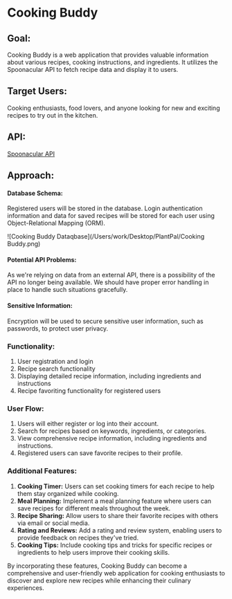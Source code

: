 # Cooking Buddy

## Goal: 
Cooking Buddy is a web application that provides valuable information about various recipes, cooking instructions, and ingredients. It utilizes the Spoonacular API to fetch recipe data and display it to users.

## Target Users: 
Cooking enthusiasts, food lovers, and anyone looking for new and exciting recipes to try out in the kitchen.

## API: 
 [Spoonacular API](https://spoonacular.com/food-api/docs)
 
## Approach:
#### Database Schema: 
Registered users will be stored in the database. Login authentication information and data for saved recipes will be stored for each user using Object-Relational Mapping (ORM).

![Cooking Buddy Dataqbase](/Users/work/Desktop/PlantPal/Cooking Buddy.png)

#### Potential API Problems: 
As we're relying on data from an external API, there is a possibility of the API no longer being available. We should have proper error handling in place to handle such situations gracefully. 

#### Sensitive Information: 
Encryption will be used to secure sensitive user information, such as passwords, to protect user privacy.

### Functionality:
1. User registration and login
2. Recipe search functionality
3. Displaying detailed recipe information, including ingredients and instructions
4. Recipe favoriting functionality for registered users

### User Flow:
1. Users will either register or log into their account.
2. Search for recipes based on keywords, ingredients, or categories.
3. View comprehensive recipe information, including ingredients and instructions.
4. Registered users can save favorite recipes to their profile.

### Additional Features:
1. **Cooking Timer:** Users can set cooking timers for each recipe to help them stay organized while cooking.
2. **Meal Planning:** Implement a meal planning feature where users can save recipes for different meals throughout the week.
3. **Recipe Sharing:** Allow users to share their favorite recipes with others via email or social media.
4. **Rating and Reviews:** Add a rating and review system, enabling users to provide feedback on recipes they've tried.
5. **Cooking Tips:** Include cooking tips and tricks for specific recipes or ingredients to help users improve their cooking skills.

By incorporating these features, Cooking Buddy can become a comprehensive and user-friendly web application for cooking enthusiasts to discover and explore new recipes while enhancing their culinary experiences.